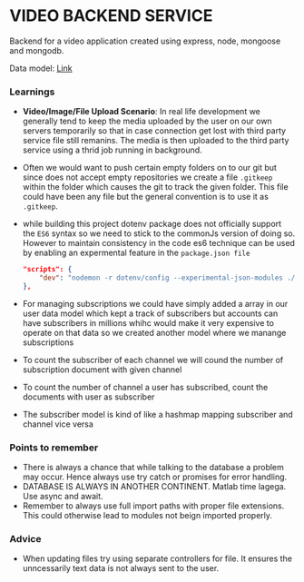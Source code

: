 # VIDEO BACKEND SERVICE

Backend for a video application created using express, node, mongoose and mongodb.

Data model: [Link](https://app.eraser.io/workspace/GR86oE1vuFjLIJl3IUh6?origin=share)

### Learnings

- **Video/Image/File Upload Scenario**: In real life development we generally tend to keep the media uploaded by the user
on our own servers temporarily so that in case connection get lost with third party service
file still remanins. The media is then uploaded to the third party service using a thrid job
running in background.

- Often we would want to push certain empty folders on to our git but since does not accept
empty repositories we create a file `.gitkeep` within the folder which causes the git to track the
given folder. This file could have been any file but the general convention is to use it as `.gitkeep`.

- while building this project dotenv package does not officially support the `ES6` syntax so we need to
stick to the commonJs version of doing so. However to maintain consistency in the code es6 technique can
be used by enabling an expermental feature in the `package.json file`

  ```json
  "scripts": {
      "dev": "nodemon -r dotenv/config --experimental-json-modules ./src/index.js"
  },
  ```

- For managing subscriptions we could have simply added a array in our user data model which kept a track of subscribers but accounts can have subscribers in millions whihc would make it very expensive to operate on that data so we created another model where we manange subscriptions
- To count the subscriber of each channel we will cound the number of subscription document with given channel
- To count the number of channel a user has subscribed, count the documents with user as subscriber
- The subscriber model is kind of like a hashmap mapping subscriber and channel vice versa

### Points to remember

- There is always a chance that while talking to the database a problem may occur. Hence always use
try catch or promises for error handling.
- DATABASE IS ALWAYS IN ANOTHER CONTINENT. Matlab time lagega. Use async and await.
- Remember to always use full import paths with proper file extensions. This could otherwise lead to
modules not beign imported properly.

### Advice

- When updating files try using separate controllers for file. It ensures the unncessarily text data is not always sent to the user.
